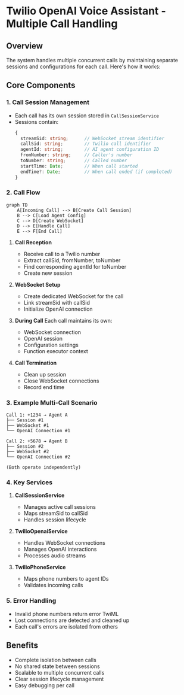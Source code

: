 # Twilio OpenAI Voice Assistant - Multiple Call Handling

## Overview
The system handles multiple concurrent calls by maintaining separate sessions and configurations for each call. Here's how it works:

## Core Components

### 1. Call Session Management
- Each call has its own session stored in `CallSessionService`
- Sessions contain:
  ```typescript
  {
    streamSid: string;      // WebSocket stream identifier
    callSid: string;        // Twilio call identifier
    agentId: string;        // AI agent configuration ID
    fromNumber: string;     // Caller's number
    toNumber: string;       // Called number
    startTime: Date;        // When call started
    endTime?: Date;         // When call ended (if completed)
  }
  ```

### 2. Call Flow

```mermaid
graph TD
    A[Incoming Call] --> B[Create Call Session]
    B --> C[Load Agent Config]
    C --> D[Create WebSocket]
    D --> E[Handle Call]
    E --> F[End Call]
```

1. **Call Reception**
   - Receive call to a Twilio number
   - Extract callSid, fromNumber, toNumber
   - Find corresponding agentId for toNumber
   - Create new session

2. **WebSocket Setup**
   - Create dedicated WebSocket for the call
   - Link streamSid with callSid
   - Initialize OpenAI connection

3. **During Call**
   Each call maintains its own:
   - WebSocket connection
   - OpenAI session
   - Configuration settings
   - Function executor context

4. **Call Termination**
   - Clean up session
   - Close WebSocket connections
   - Record end time

### 3. Example Multi-Call Scenario

```
Call 1: +1234 → Agent A
├── Session #1
├── WebSocket #1
└── OpenAI Connection #1

Call 2: +5678 → Agent B
├── Session #2
├── WebSocket #2
└── OpenAI Connection #2

(Both operate independently)
```

### 4. Key Services

1. **CallSessionService**
   - Manages active call sessions
   - Maps streamSid to callSid
   - Handles session lifecycle

2. **TwilioOpenaiService**
   - Handles WebSocket connections
   - Manages OpenAI interactions
   - Processes audio streams

3. **TwilioPhoneService**
   - Maps phone numbers to agent IDs
   - Validates incoming calls

### 5. Error Handling

- Invalid phone numbers return error TwiML
- Lost connections are detected and cleaned up
- Each call's errors are isolated from others

## Benefits
- Complete isolation between calls
- No shared state between sessions
- Scalable to multiple concurrent calls
- Clear session lifecycle management
- Easy debugging per call